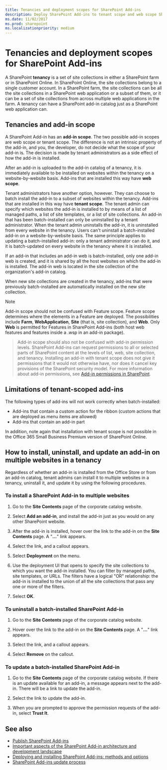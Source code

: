 ```yaml
---
title: Tenancies and deployment scopes for SharePoint Add-ins
description: Deploy SharePoint Add-ins to tenant scope and web scope SharePoint tenants. 
ms.date: 11/02/2017
ms.prod: sharepoint
ms.localizationpriority: medium
---
```


# Tenancies and deployment scopes for SharePoint Add-ins

A SharePoint **tenancy** is a set of site collections in either a SharePoint farm or in SharePoint Online. In SharePoint Online, the site collections belong to a single customer account. In a SharePoint farm, the site collections can be all the site collections in a SharePoint web application or a subset of them, or it can be a set of site collections from across multiple web applications in the farm. A tenancy can have a SharePoint add-in catalog just as a SharePoint web application can.

<a name="AppScope"> </a>
## Tenancies and add-in scope

A SharePoint Add-in has an **add-in scope**. The two possible add-in scopes are web scope or tenant scope. The difference is not an intrinsic property of the add-in, and you, the developer, do not decide what the scope of your add-in is. The decision is made by tenant administrators as a side effect of how the add-in is installed. 

After an add-in is uploaded to the add-in catalog of a tenancy, it is immediately available to be installed on websites within the tenancy on a website-by-website basis. Add-ins that are installed this way have **web scope**. 

Tenant administrators have another option, however. They can choose to batch install the add-in to a subset of websites within the tenancy. Add-ins that are installed in this way have **tenant scope**. The tenant admin can specify which websites the add-in is installed to by means of a list of managed paths, a list of site templates, or a list of site collections. An add-in that has been batch-installed can only be uninstalled by a tenant administrator. When the tenant admin uninstalls the add-in, it is uninstalled from every website in the tenancy. Users can't uninstall a batch-installed add-in on a website-by-website basis. The same principle applies to updating a batch-installed add-in: only a tenant administrator can do it, and it is batch-updated on every website in the tenancy where it is installed.

If an add-in that includes an add-in web is batch-installed, only one add-in web is created, and it is shared by all the host websites on which the add-in is installed. The add-in web is located in the site collection of the organization's add-in catalog.

When new site collections are created in the tenancy, add-ins that were previously batch-installed are automatically installed on the new site collection.

> [!NOTE]
> Add-in scope should not be confused with Feature scope. Feature scope determines where the elements in a Feature are deployed. The possibilities include **Farm**, **WebApplication**, **Site** (that is, site collection), and **Web**. Only **Web** is permitted for Features in SharePoint Add-ins (both host web features and features inside a .wsp in an add-in package). 

> Add-in scope should also not be confused with add-in permission levels. SharePoint Add-ins can request permissions to all or selected parts of SharePoint content at the levels of list, web, site collection, and tenancy. Installing an add-in with tenant scope does not give it permissions that it would not otherwise have, nor does it cancel key provisions of the SharePoint security model. For more information about add-in permissions, see [Add-in permissions in SharePoint](add-in-permissions-in-sharepoint.md).

<a name="Tenant"> </a>
## Limitations of tenant-scoped add-ins

The following types of add-ins will not work correctly when batch-installed:

- Add-ins that contain a custom action for the ribbon (custom actions that are deployed as menu items are allowed)
- Add-ins that contain an add-in part

In addition, note again that installation with tenant scope is not possible in the Office 365 Small Business Premium version of SharePoint Online.

<a name="Web"> </a>
## How to install, uninstall, and update an add-in on multiple websites in a tenancy

Regardless of whether an add-in is installed from the Office Store or from an add-in catalog, tenant admins can install it to multiple websites in a tenancy, uninstall it, and update it by using the following procedures.

### To install a SharePoint Add-in to multiple websites

1. Go to the **Site Contents** page of the corporate catalog website.

2. Select **Add an add-in**, and install the add-in just as you would on any other SharePoint website.

3. After the add-in is installed, hover over the link to the add-in on the **Site Contents** page. A "**...**" link appears.

4. Select the link, and a callout appears.

5. Select **Deployment** on the menu.

6. Use the deployment UI that opens to specify the site collections to which you want the add-in installed. You can filter by managed paths, site templates, or URLs. The filters have a logical "OR" relationship: the add-in is installed to the union of all the site collections that pass any one or more of the filters.

7. Select **OK**.
    

### To uninstall a batch-installed SharePoint Add-in

1. Go to the **Site Contents** page of the corporate catalog website.

2. Hover over the link to the add-in on the **Site Contents** page. A "**...**" link appears.

3. Select the link, and a callout appears.

4. Select **Remove** on the callout.    
 

### To update a batch-installed SharePoint Add-in

1. Go to the **Site Contents** page of the corporate catalog website. If there is an update available for an add-in, a message appears next to the add-in. There will be a link to update the add-in.

2. Select the link to update the add-in.

3. When you are prompted to approve the permission requests of the add-in, select **Trust It**.   
 

## See also
<a name="SP15tenancies_addlresources"> </a>

-  [Publish SharePoint Add-ins](publish-sharepoint-add-ins.md)    
-  [Important aspects of the SharePoint Add-in architecture and development landscape](important-aspects-of-the-sharepoint-add-in-architecture-and-development-landscap.md)   
-  [Deploying and installing SharePoint Add-ins: methods and options](deploying-and-installing-sharepoint-add-ins-methods-and-options.md) 
-  [SharePoint Add-ins update process](sharepoint-add-ins-update-process.md)
    
